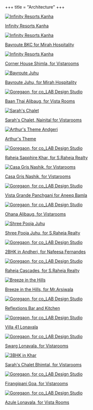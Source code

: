 +++
title = "Architecture"
+++

<div class="container-fluid">
  <div class="row">

  <div class="col-sm">
    <div class="card no-border" style="width: 18rem;">
      <a class ="custom-card" href="/architecture/infinity-iesorts-kanha">
        <img class="card-img-top" src="/img/architecture/covers/1.Infinity Resorts Kanha.jpg" alt="Infinity Resorts Kanha">
        <p class="text-center">Infinity Resorts Kanha</p>
      </a>
    </div>
  </div>

  <div class="col-sm">
    <div class="card no-border" style="width: 18rem;">
      <a class ="custom-card" href="/architecture/bayroute-bkc-for-mirah-hospitality">
        <img class="card-img-top" src="/img/architecture/covers/2.Bayroute BKC for Mirah Hospitality.jpg" alt="Infinity Resorts Kanha">
        <p class="text-center">Bayroute BKC for Mirah Hospitality</p>
      </a>
    </div>
  </div>

  <div class="col-sm">
    <div class="card no-border" style="width: 18rem;">
      <a class ="custom-card" href="/architecture/corner-house-shimla-for-wistarooms">
        <img class="card-img-top" src="/img/architecture/covers/3.Corner House Shimla, for Vistarooms.jpg" alt="Infinity Resorts Kanha">
        <p class="text-center">Corner House Shimla, for Vistarooms</p>
      </a>
    </div>
  </div>

  <div class="col-sm">
    <div class="card no-border" style="width: 18rem;">
      <a class ="custom-card" href="/architecture/bayroute-juhu">
        <img class="card-img-top" src="/img/architecture/covers/Bayroute Juhu.jpg" alt="Bayroute Juhu">
        <p class="text-center">Bayroute Juhu, for Mirah Hospitality</p>
      </a>
    </div>
  </div>

  <div class="col-sm">
    <div class="card no-border" style="width: 18rem;">
      <a class ="custom-card" href="/architecture/baan-thai">
        <img class="card-img-top" src="/img/architecture/covers/3.Baan Thai Alibaug, for Vista Rooms.jpg" alt="Goregaon, for co_LAB Design Studio">
        <p class="text-center">Baan Thai Alibaug, for Vista Rooms</p>
      </a>
    </div>
  </div>

  <div class="col-sm">
    <div class="card no-border" style="width: 18rem;">
      <a class ="custom-card" href="/architecture/sarah">
        <img class="card-img-top" src="/img/architecture/covers/Sarah.jpg" alt="Sarah's Chalet">
        <p class="text-center">Sarah's Chalet, Nainital for Vistarooms</p>
      </a>
    </div>
  </div>

  <div class="col-sm">
    <div class="card no-border" style="width: 18rem;">
      <a class ="custom-card" href="/architecture/arthurs-theme">
        <img class="card-img-top" src="/img/architecture/covers/Arthur's Theme Andgeri, for Barkha Gangwani.jpg" alt="Arthur's Theme Andgeri">
        <p class="text-center">Arthur's Theme</p>
      </a>
    </div>
  </div>

  <div class="col-sm">
    <div class="card no-border" style="width: 18rem;">
      <a class ="custom-card" href="/architecture/raheja-sapphire-khar">
        <img class="card-img-top" src="/img/architecture/covers/6.Raheja Sapphire Khar, for S.Raheja Realty.jpg" alt="Goregaon, for co_LAB Design Studio">
        <p class="text-center">Raheja Sapphire Khar, for S.Raheja Realty</p>
      </a>
    </div>
  </div>

  <div class="col-sm">
    <div class="card no-border" style="width: 18rem;">
      <a class ="custom-card" href="/architecture/casa-gris">
        <img class="card-img-top" src="/img/architecture/covers/7.Casa Gris Nashik, for Vistarooms.jpg" alt="Casa Gris Nashik, for Vistarooms">
        <p class="text-center">Casa Gris Nashik, for Vistarooms</p>
      </a>
    </div>
  </div>

  <div class="col-sm">
    <div class="card no-border" style="width: 18rem;">
      <a class ="custom-card" href="/architecture/vista-grande">
        <img class="card-img-top" src="/img/architecture/covers/8.Vista Grande Panchgani for Aneeq Bamla.jpg" alt="Goregaon, for co_LAB Design Studio">
        <p class="text-center">Vista Grande Panchgani for Aneeq Bamla</p>
      </a>
    </div>
  </div>

  <div class="col-sm">
    <div class="card no-border" style="width: 18rem;">
      <a class ="custom-card" href="/architecture/ohana-alibaug">
        <img class="card-img-top" src="/img/architecture/covers/9.Ohana Alibaug, for Vistarooms.jpg" alt="Goregaon, for co_LAB Design Studio">
        <p class="text-center">Ohana Alibaug, for Vistarooms</p>
      </a>
    </div>
  </div>

  <div class="col-sm">
    <div class="card no-border" style="width: 18rem;">
      <a class ="custom-card" href="/architecture/shree-pooja-juhu">
        <img class="card-img-top" src="/img/architecture/covers/10.Shree Pooja Juhu, for S.Raheja Realty.jpg" alt="Shree Pooja Juhu">
        <p class="text-center">Shree Pooja Juhu, for S.Raheja Realty</p>
      </a>
    </div>
  </div>

  <div class="col-sm">
    <div class="card no-border" style="width: 18rem;">
      <a class ="custom-card" href="/architecture/2bhk-andheri">
        <img class="card-img-top" src="/img/architecture/covers/11.2BHK in Andheri, for Nafeesa Fernandes.jpg" alt="Goregaon, for co_LAB Design Studio">
        <p class="text-center">2BHK in Andheri, for Nafeesa Fernandes</p>
      </a>
    </div>
  </div>

  <div class="col-sm">
    <div class="card no-border" style="width: 18rem;">
      <a class ="custom-card" href="/architecture/raheja-cascades">
        <img class="card-img-top" src="/img/architecture/covers/12.Raheja Cascades, for S.Raheja Realty.jpg" alt="Goregaon, for co_LAB Design Studio">
        <p class="text-center">Raheja Cascades, for S.Raheja Realty</p>
      </a>
    </div>
  </div>

  <div class="col-sm">
    <div class="card no-border" style="width: 18rem;">
      <a class ="custom-card" href="/architecture/breeze-in-the-hills">
        <img class="card-img-top" src="/img/architecture/covers/13.Breeze in the Hills, for Mr.Arsiwala.jpg" alt="Breeze in the Hills">
        <p class="text-center">Breeze in the Hills, for Mr.Arsiwala</p>
      </a>
    </div>
  </div>

  <div class="col-sm">
    <div class="card no-border" style="width: 18rem;">
      <a class ="custom-card" href="/architecture/reflextions-bar-and-kitchen">
        <img class="card-img-top" src="/img/architecture/covers/14.Reflextions Bar and Kitchen, Andheri.jpg" alt="Goregaon, for co_LAB Design Studio">
        <p class="text-center">Reflextions Bar and Kitchen</p>
      </a>
    </div>
  </div>

  <div class="col-sm">
    <div class="card no-border" style="width: 18rem;">
      <a class ="custom-card" href="/architecture/villa-41-lonavala">
        <img class="card-img-top" src="/img/architecture/covers/15.Villa 41 Lonavala, for Vistarooms.jpg" alt="Goregaon, for co_LAB Design Studio">
        <p class="text-center">Villa 41 Lonavala</p>
      </a>
    </div>
  </div>

  <div class="col-sm">
    <div class="card no-border" style="width: 18rem;">
      <a class ="custom-card" href="/architecture/sarg-lonavala">
        <img class="card-img-top" src="/img/architecture/covers/16.Swarg Lonavala, for Vistarooms.jpg" alt="Goregaon, for co_LAB Design Studio">
        <p class="text-center">Swarg Lonavala, for Vistarooms</p>
      </a>
    </div>
  </div>

  <div class="col-sm">
    <div class="card no-border" style="width: 18rem;">
      <a class ="custom-card" href="/architecture/3bhk-khar-khushnuma">
        <img class="card-img-top" src="/img/architecture/covers/17.Sarah's Chalet Bhimtal, for Vistarooms.jpg" alt="3BHK in Khar">
        <p class="text-center">Sarah's Chalet Bhimtal, for Vistarooms</p>
      </a>
    </div>
  </div>

  <div class="col-sm">
    <div class="card no-border" style="width: 18rem;">
      <a class ="custom-card" href="/architecture/firangipani-goa">
        <img class="card-img-top" src="/img/architecture/covers/4.Firangipani Goa, for Vistarooms.jpg" alt="Goregaon, for co_LAB Design Studio">
        <p class="text-center">Firangipani Goa, for Vistarooms</p>
      </a>
    </div>
  </div>

  <div class="col-sm">
    <div class="card no-border" style="width: 18rem;">
      <a class ="custom-card" href="/architecture/azule-lonavala">
        <img class="card-img-top" src="/img/architecture/covers/2.Azule Lonavala, for Vista Rooms.jpg" alt="Goregaon, for co_LAB Design Studio">
        <p class="text-center">Azule Lonavala, for Vista Rooms</p>
      </a>
    </div>
  </div>


</div>
</div>